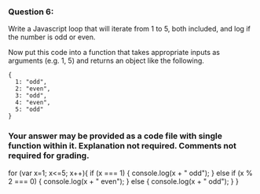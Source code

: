 ### Question 6:

Write a Javascript loop that will iterate from 1 to 5, both included, and log if the number is odd or even.

Now put this code into a function that takes appropriate inputs as arguments (e.g. 1, 5) and returns an object like the following.

    {
      1: "odd",
      2: "even",
      3: "odd",
      4: "even",
      5: "odd"
    }


### Your answer may be provided as a code file with single function within it.  Explanation not required. Comments not required for grading.

for (var x=1; x<=5; x++){
    if (x === 1) {
        console.log(x + " odd");
    }
    else if (x % 2 === 0) {
        console.log(x + " even");
    }
    else {
        console.log(x + " odd");
    }
}
